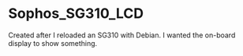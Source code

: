 # Sophos_SG310_LCD
Created after I reloaded an SG310 with Debian. I wanted the on-board display to show something.
